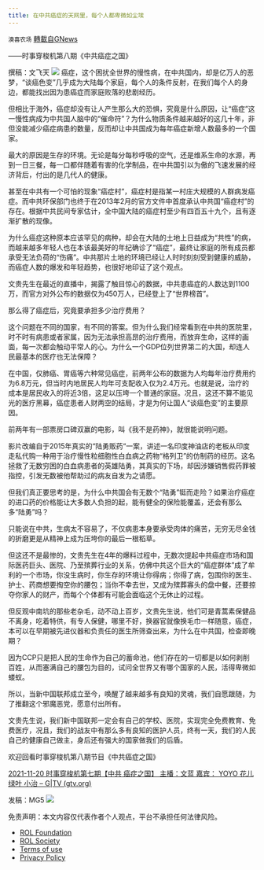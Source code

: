 ```yaml
---
title: 在中共癌症的天网里，每个人都卑微如尘埃
---
```

`澳喜农场` [轉載自GNews](https://gnews.org/zh-hans/1679425/)

——时事穿梭机第八期《中共癌症之国》

撰稿：文飞天
![](https://assets.gnews.org/wp-content/uploads/2021/11/中共癌症之国.jpg)
癌症，这个困扰全世界的慢性病，在中共国内，却是亿万人的恶梦，“谈癌色变”几乎成为大陆每个家庭，每个人的条件反射，在我们每个人的身边，都能找出因为患癌症而家庭败落的悲剧经历。

但相比于海外，癌症却没有让人产生那么大的恐惧，究竟是什么原因，让“癌症”这一慢性病成为中共国人脑中的“催命符”？为什么物质条件越来越好的这几十年，非但没能减少癌症病患的数量，反而却让中共国成为每年癌症新增人数最多的一个国家。

最大的原因是生存的环境。无论是每分每秒呼吸的空气，还是维系生命的水源，再到一日三餐，每一口都伴随着有害的化学制品，在中共国引以为傲的飞速发展的经济背后，付出的是几代人的健康。

甚至在中共有一个可怕的现象“癌症村”，癌症村是指某一村庄大规模的人群病发癌症。而中共环保部门也终于在2013年2月的官方文件中首度承认中共国“癌症村”的存在。根据中共民间专家估计，全中国大陆的癌症村至少有四百五十九个，且有逐渐扩散的现像。

为什么癌症这种原本应该罕见的病种，却会在大陆的土地上日益成为“共性”的病，而越来越多年轻人也在本该最美好的年纪确诊了“癌症”，最终让家庭的所有成员都承受无法负荷的“伤痛”。中共那片土地的环境已经让人时时刻刻受到健康的威胁，而癌症人数的爆发和年轻趋势，也很好地印证了这个观点。

文贵先生在最近的直播中，揭露了触目惊心的数据，中共患癌症的人数达到1100万，而官方对外公布的数据仅为450万人，已经登上了“世界榜首”。

那么得了癌症后，究竟要承担多少治疗费用？

这个问题在不同的国家，有不同的答案。但为什么我们经常看到在中共的医院里，时不时有病患或者家属，因为无法承担高昂的治疗费用，而放弃生命，这样的画面，每一次都会触动平常人的心。为什么一个GDP位列世界第二的大国，却连人民最基本的医疗也无法保障？

在中国，仅肺癌、胃癌等六种常见癌症，前两年公布的数据为人均每年治疗费用约为6.8万元，但当时内地居民人均年可支配收入仅为2.4万元。也就是说，治疗的成本是居民收入的将近3倍，这足以压垮一个普通的家庭。况且，这还不算不能见光的医疗黑幕，癌症患者人财两空的结局，才是为何让国人“谈癌色变”的主要原因。

前两年有一部票房口碑双赢的电影，叫《我不是药神》，就很能说明问题。

影片改编自于2015年真实的“陆勇贩药“一案，讲述一名印度神油店的老板从印度走私代购一种用于治疗慢性粒细胞性白血病之药物“格列卫”的仿制药的经历。这名拯救了无数穷困的白血病患者的英雄陆勇，其真实的下场，却因涉嫌销售假药罪被指控，引发无数被他帮助过的病友自发为之请愿。

但我们真正要思考的是，为什么中共国会有无数个“陆勇”铤而走险？如果治疗癌症的进口药的价格能让大多数人负担的起，能有健全的保险能覆盖，还会有那么多“陆勇”吗？

只能说在中共，生病太不容易了，不仅病患本身要承受肉体的痛苦，无穷无尽金钱的折磨更是从精神上成为压垮你的最后一根稻草。

但这还不是最惨的，文贵先生在4年的爆料过程中，无数次提起中共癌症市场和国际医药巨头、医院、乃至殡葬行业的关系，仿佛中共这个巨大的“癌症群体”成了牟利的一个市场，你没生病时，你生存的环境让你得病；你得了病，包围你的医生、护士、药商想要掏空你的腰包；当你不幸去世，又成为殡葬寡头的盘中餐，还要掠夺你家人的财产，而每个个体都有可能会面临这个无休止的过程。

但反观中南坑的那些老杂毛，动不动上百岁，文贵先生说，他们可是青蒿素保健品不离身，吃着特供，有专人保健，哪里不好，换器官就像换毛巾一样随意，癌症，本可以在早期被先进仪器和负责任的医生所筛查出来，为什么在中共国，检查即晚期？

因为CCP只是把人民的生命作为自己的蓄命池，他们存在的一切都是以如何剥削百姓，从而塞满自己的腰包为目的，试问全世界又有哪个国家的人民，活得卑微如蝼蚁。

所以，当新中国联邦成立至今，唤醒了越来越多有良知的灵魂，我们自愿跟随，为了推翻这个邪魔恶党，愿意付出所有。

文贵先生说，我们新中国联邦一定会有自己的学校、医院，实现完全免费教育、免费医疗，况且，我们的战友中有那么多有良知的医护人员，终有一天，我们的人民自己的健康自己做主，身后还有强大的国家做我们的后盾。

欢迎回看时事穿梭机第八期节目《中共癌症之国》

[2021-11-20 时事穿梭机第七期【中共 癌症之国】 主播：文蓝 嘉宾： YOYO 花儿 绿叶 小治 – G|TV (gtv.org)](https://gtv.org/video/id=61985b2cfcd196126f8d17d8)

发稿：MG5
![](https://assets.gnews.org/wp-content/uploads/2021/11/澳喜图标2-1-1.jpg)
 

免责声明：本文内容仅代表作者个人观点，平台不承担任何法律风险。

- [ROL Foundation](https://rolfoundation.org/)
- [ROL Society](https://rolsociety.org/)
- [Terms of use](https://gnews.org/terms-of-use-3/)
- [Privacy Policy](https://gnews.org/privacy-policy/)
